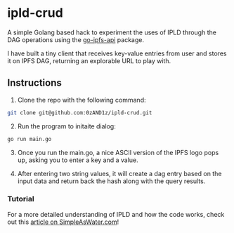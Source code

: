 # ipld-crud

A simple Golang based hack to experiment the uses of IPLD through the DAG operations using the [go-ipfs-api](https://github.com/ipfs/go-ipfs-api) package.

I have built a tiny client that receives key-value entries from user and stores it on IPFS DAG, returning an explorable URL to play with.

## Instructions

1. Clone the repo with the following command:
```sh
git clone git@github.com:0zAND1z/ipld-crud.git
```

2. Run the program to initaite dialog:
```sh
go run main.go
```

3. Once you run the main.go, a nice ASCII version of the IPFS logo pops up, asking you to enter a key and a value.

4. After entering two string values, it will create a dag entry based on the input data and return back the hash along with the query results.

### Tutorial

For a more detailed understanding of IPLD and how the code works, check out this [article on SimpleAsWater.com](https://simpleaswater.com/hands-on-ipld-tutorial-in-golang/)!
